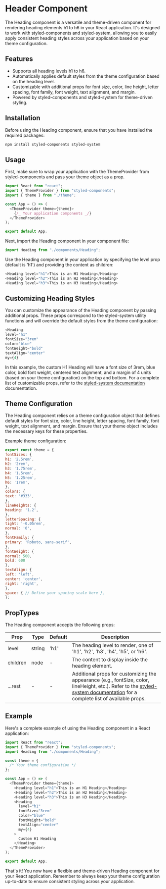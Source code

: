 # Header Component

The Heading component is a versatile and theme-driven component for rendering heading elements h1 to h6 in your React application. It's designed to work with styled-components and styled-system, allowing you to easily apply consistent heading styles across your application based on your theme configuration.

## Features

- Supports all heading levels h1 to h6.
- Automatically applies default styles from the theme configuration based on the heading level.
- Customizable with additional props for font size, color, line height, letter spacing, font family, font weight, text alignment, and margin.
- Powered by styled-components and styled-system for theme-driven styling.

## Installation

Before using the Heading component, ensure that you have installed the required packages:

```bash
npm install styled-components styled-system
```

## Usage

First, make sure to wrap your application with the ThemeProvider from styled-components and pass your theme object as a prop.

```javascript
import React from "react";
import { ThemeProvider } from "styled-components";
import { theme } from "./theme";

const App = () => (
  <ThemeProvider theme={theme}>
    {/_ Your application components _/}
  </ThemeProvider>
);

export default App;
```

Next, import the Heading component in your component file:

```javascript
import Heading from "./components/Heading";
```

Use the Heading component in your application by specifying the level prop (default is 'h1') and providing the content as children:

```javascript
<Heading level="h1">This is an H1 Heading</Heading>
<Heading level="h2">This is an H2 Heading</Heading>
<Heading level="h3">This is an H3 Heading</Heading>
```

## Customizing Heading Styles

You can customize the appearance of the Heading component by passing additional props. These props correspond to the styled-system utility functions and will override the default styles from the theme configuration:

```javascript
<Heading
level="h1"
fontSize="3rem"
color="blue"
fontWeight="bold"
textAlign="center"
my={4}
```

In this example, the custom H1 Heading will have a font size of 3rem, blue color, bold font weight, centered text alignment, and a margin of 4 units (based on your theme configuration) on the top and bottom.
For a complete list of customizable props, refer to the [styled-system documentation](https://styled-system.com/custom-props) documentation.

## Theme Configuration

The Heading component relies on a theme configuration object that defines default styles for font size, color, line height, letter spacing, font family, font weight, text alignment, and margin. Ensure that your theme object includes the necessary keys for these properties.

Example theme configuration:

```javascript
export const theme = {
fontSizes: {
h1: '2.5rem',
h2: '2rem',
h3: '1.75rem',
h4: '1.5rem',
h5: '1.25rem',
h6: '1rem',
},
colors: {
text: '#333',
},
lineHeights: {
heading: '1.2',
},
letterSpacing: {
tight: '-0.05rem',
normal: '0',
},
fontFamily: {
primary: 'Roboto, sans-serif',
},
fontWeight: {
normal: 500,
bold: 600
},
textAlign: {
left: 'left',
center: 'center',
right: 'right',
},
space: { // Define your spacing scale here },
};
```

## PropTypes

The Heading component accepts the following props:

| Prop     | Type   | Default | Description                                                                                                                                                                                                    |
| -------- | ------ | ------- | -------------------------------------------------------------------------------------------------------------------------------------------------------------------------------------------------------------- |
| level    | string | 'h1'    | The heading level to render, one of 'h1', 'h2', 'h3', 'h4', 'h5', or 'h6'.                                                                                                                                     |
| children | node   | -       | The content to display inside the heading element.                                                                                                                                                             |
| ...rest  | -      | -       | Additional props for customizing the appearance (e.g., fontSize, color, lineHeight, etc.). Refer to the [styled-system documentation](https://styled-system.com/table) for a complete list of available props. |

## Example

Here's a complete example of using the Heading component in a React application:

```javascript
import React from "react";
import { ThemeProvider } from "styled-components";
import Heading from "./components/Heading";

const theme = {
  /* Your theme configuration */
};

const App = () => (
  <ThemeProvider theme={theme}>
    <Heading level="h1">This is an H1 Heading</Heading>
    <Heading level="h2">This is an H2 Heading</Heading>
    <Heading level="h3">This is an H3 Heading</Heading>
    <Heading
      level="h1"
      fontSize="3rem"
      color="blue"
      fontWeight="bold"
      textAlign="center"
      my={4}
    >
      Custom H1 Heading
    </Heading>
  </ThemeProvider>
);

export default App;
```

That's it! You now have a flexible and theme-driven Heading component for your React application. Remember to always keep your theme configuration up-to-date to ensure consistent styling across your application.

